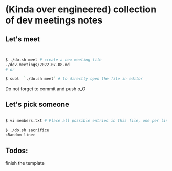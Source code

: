 # (Kinda over engineered) collection of dev meetings notes 

## Let's meet

```bash


$ ./do.sh meet # create a new meeting file
./dev-meetings/2022-07-08.md
# or

$ subl  `./do.sh meet` # to directly open the file in editor

````

Do not forget to commit and push o_O 	


## Let's pick someone

```bash

$ vi members.txt # Place all possible entries in this file, one per line

$ ./do.sh sacrifice
<Random line>

```

## Todos: 

finish the template
